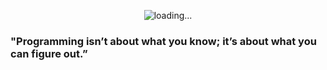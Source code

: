 <p align="center">
  <img src="https://raw.githubusercontent.com/ahmed0x7ce/ahmed0x7ce/master/load.svg" alt="loading..." />
</p>


### "Programming isn’t about what you know; it’s about what you can figure out.” 

<!--
**ahmed0x7ce/ahmed0x7ce** is a ✨ _special_ ✨ repository because its `README.md` (this file) appears on your GitHub profile.

Here are some ideas to get you started:

- 🔭 I’m currently working on ...
- 🌱 I’m currently learning ...
- 👯 I’m looking to collaborate on ...
- 🤔 I’m looking for help with ...
- 💬 Ask me about ...
- 📫 How to reach me: ...
- 😄 Pronouns: ...
- ⚡ Fun fact: ...
-->

